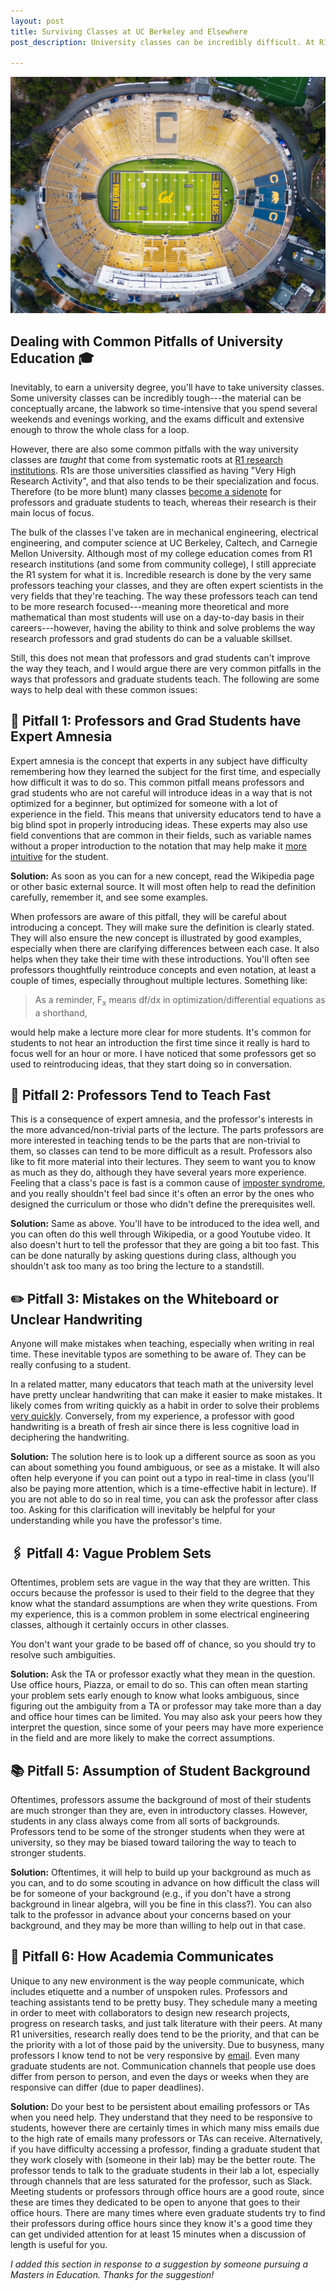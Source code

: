 ```yaml
---
layout: post
title: Surviving Classes at UC Berkeley and Elsewhere
post_description: University classes can be incredibly difficult. At R1 universities, these are some of the pitfalls in the way classes I taught that I noticed, and the best ways to address them. 

---
```


![Birds-eye View of Cal Stadium](/images/CalStadium-min.jpg)

## Dealing with Common Pitfalls of University Education 🎓

Inevitably, to earn a university degree, you'll have to take university classes. Some university classes can be incredibly tough---the material can be conceptually arcane, the labwork so time-intensive that you spend several weekends and evenings working, and the exams difficult and extensive enough to throw the whole class for a loop. 

However, there are also some common pitfalls with the way university classes are *taught* that come from systematic roots at [R1 research institutions](https://en.wikipedia.org/wiki/List_of_research_universities_in_the_United_States#Universities_classified_as_%22Special_Focus_-_Research_Institutions%22). R1s are those universities classified as having "Very High Research Activity", and that also tends to be their specialization and focus. Therefore (to be more blunt) many classes [become a sidenote](https://www.shankerinstitute.org/blog/how-important-undergraduate-teaching-public-r1-universities-how-important-should-it-be) for professors and graduate students to teach, whereas their research is their main locus of focus. 

The bulk of the classes I've taken are in mechanical engineering, electrical engineering, and computer science at UC Berkeley, Caltech, and Carnegie Mellon University. Although most of my college education comes from R1 research institutions (and some from community college), I still appreciate the R1 system for what it is. Incredible research is done by the very same professors teaching your classes, and they are often expert scientists in the very fields that they're teaching. The way these professors teach can tend to be more research focused---meaning more theoretical and more mathematical than most students will use on a day-to-day basis in their careers---however, having the ability to think and solve problems the way research professors and grad students do can be a valuable skillset. 

Still, this does not mean that professors and grad students can't improve the way they teach, and I would argue there are very common pitfalls in the ways that professors and graduate students teach. The following are some ways to help deal with these common issues:

## 🔬 Pitfall 1: Professors and Grad Students have Expert Amnesia

Expert amnesia is the concept that experts in any subject have difficulty remembering how they learned the subject for the first time, and especially how difficult it was to do so. This common pitfall means professors and grad students who are not careful will introduce ideas in a way that is not optimized for a beginner, but optimized for someone with a lot of experience in the field. This means that university educators tend to have a big blind spot in properly introducing ideas. These experts may also use field conventions that are common in their fields, such as variable names without a proper introduction to the notation that may help make it [more intuitive](https://www.jstor.org/stable/27963011?seq=5#metadata_info_tab_contents) for the student. 

**Solution:** As soon as you can for a new concept, read the Wikipedia page or other basic external source. It will most often help to read the definition carefully, remember it, and see some examples. 

When professors are aware of this pitfall, they will be careful about introducing a concept. They will make sure the definition is clearly stated. They will also ensure the new concept is illustrated by good examples, especially when there are clarifying differences between each case. It also helps when they take their time with these introductions. You'll often see professors thoughtfully reintroduce concepts and even notation, at least a couple of times, especially throughout multiple lectures. Something like:
> As a reminder, F<sub>x</sub> means df/dx in optimization/differential equations as a shorthand,

would help make a lecture more clear for more students. It's common for students to not hear an introduction the first time since it really is hard to focus well for an hour or more. I have noticed that some professors get so used to reintroducing ideas, that they start doing so in conversation.

## 🚀 Pitfall 2: Professors Tend to Teach Fast 

This is a consequence of expert amnesia, and the professor's interests in the more advanced/non-trivial parts of the lecture. The parts professors are more interested in teaching tends to be the parts that are non-trivial to them, so classes can tend to be more difficult as a result. Professors also like to fit more material into their lectures. They seem to want you to know as much as they do, although they have several years more experience. Feeling that a class's pace is fast is a common cause of [imposter syndrome](https://www.verywellmind.com/imposter-syndrome-and-social-anxiety-disorder-4156469), and you really shouldn't feel bad since it's often an error by the ones who designed the curriculum or those who didn't define the prerequisites well. 

**Solution:** Same as above. You'll have to be introduced to the idea well, and you can often do this well through Wikipedia, or a good Youtube video. It also doesn't hurt to tell the professor that they are going a bit too fast. This can be done naturally by asking questions during class, although you shouldn't ask too many as too bring the lecture to a standstill. 

## ✏️ Pitfall 3: Mistakes on the Whiteboard or Unclear Handwriting 

Anyone will make mistakes when teaching, especially when writing in real time. These inevitable typos are something to be aware of. They can be really confusing to a student. 

In a related matter, many educators that teach math at the university level have pretty unclear handwriting that can make it easier to make mistakes. It likely comes from writing quickly as a habit in order to solve their problems [very quickly](https://www.ams.org/notices/201304/rnoti-p418.pdf). Conversely, from my experience, a professor with good handwriting is a breath of fresh air since there is less cognitive load in deciphering the handwriting.

**Solution:** The solution here is to look up a different source as soon as you can about something you found ambiguous, or see as a mistake. It will also often help everyone if you can point out a typo in real-time in class (you'll also be paying more attention, which is a time-effective habit in lecture). If you are not able to do so in real time, you can ask the professor after class too. Asking for this clarification will inevitably be helpful for your understanding while you have the professor's time. 


## 🖇️ Pitfall 4: Vague Problem Sets

Oftentimes, problem sets are vague in the way that they are written. This occurs because the professor is used to their field to the degree that they know what the standard assumptions are when they write questions. From my experience, this is a common problem in some electrical engineering classes, although it certainly occurs in other classes. 

You don't want your grade to be based off of chance, so you should try to resolve such ambiguities. 

**Solution:** Ask the TA or professor exactly what they mean in the question. Use office hours, Piazza, or email to do so. This can often mean starting your problem sets early enough to know what looks ambiguous, since figuring out the ambiguity from a TA or professor may take more than a day and office hour times can be limited. You may also ask your peers how they interpret the question, since some of your peers may have more experience in the field and are more likely to make the correct assumptions. 

## 📚 Pitfall 5: Assumption of Student Background

Oftentimes, professors assume the background of most of their students are much stronger than they are, even in introductory classes. However, students in any class always come from all sorts of backgrounds. Professors tend to be some of the stronger students when they were at university, so they may be biased toward tailoring the way to teach to stronger students.

**Solution:**  Oftentimes, it will help to build up your background as much as you can, and to do some scouting in advance on how difficult the class will be for someone of your background (e.g., if you don't have a strong background in linear algebra, will you be fine in this class?).  You can also talk to the professor in advance about your concerns based on your background, and they may be more than willing to help out in that case.

## 💬 Pitfall 6: How Academia Communicates
Unique to any new environment is the way people communicate, which includes etiquette and a number of unspoken rules. Professors and teaching assistants tend to be pretty busy. They schedule many a meeting in order to meet with collaborators to design new research projects, progress on research tasks, and just talk literature with their peers. At many R1 universities, research really does tend to be the priority, and that can be the priority with a lot of those paid by the university. Due to busyness, many professors I know tend to not be very responsive by [email](https://er.educause.edu/articles/2008/2/email-in-academia-expectations-use-and-instructional-impact). Even many graduate students are not. Communication channels that people use does differ from person to person, and even the days or weeks when they are responsive can differ (due to paper deadlines). 

**Solution:** Do your best to be persistent about emailing professors or TAs when you need help. They understand that they need to be responsive to students, however there are certainly times in which many miss emails due to the high rate of emails many professors or TAs can receive. Alternatively, if you have difficulty accessing a professor, finding a graduate student that they work closely with (someone in their lab) may be the better route. The professor tends to talk to the graduate students in their lab a lot, especially through channels that are less saturated for the professor, such as Slack. Meeting students or professors through office hours are a good route, since these are times they dedicated to be open to anyone that goes to their office hours. There are many times where even graduate students try to find their professors during office hours since they know it's a good time they can get undivided attention for at least 15 minutes when a discussion of length is useful for you. 

*I added this section in response to a suggestion by someone pursuing a Masters in Education. Thanks for the suggestion!*
